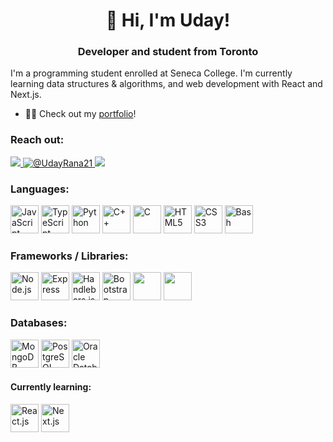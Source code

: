 <h1 align="center">👋 Hi, I'm Uday! </h1>
<h3 align="center">Developer and student from Toronto</h3>

I'm a programming student enrolled at Seneca College. I'm currently learning data structures & algorithms, and web development with React and Next.js.

-   👨‍💻 Check out my <a href="https://uday-rana.github.io">portfolio</a>!

### Reach out:
<a href="mailto:bc4w46yd7@mozmail.com">
<img src="https://img.shields.io/badge/-E--Mail-EA4335?style=for-the-badge&logo=gmail&color=red&logoColor=white">
</a>
<a href="https://twitter.com/UdayRana21">
<img src="https://img.shields.io/twitter/follow/UdayRana21?color=1DA1F2&logo=twitter&style=for-the-badge" alt="@UdayRana21" />
</a>
<a href="https://www.linkedin.com/in/uday-rana/">
<img src="https://img.shields.io/badge/-LinkedIn-EA4335?style=for-the-badge&logo=linkedin&color=white&logoColor=blue">
</a>

### Languages:
<a href="https://developer.mozilla.org/en-US/docs/Web/JavaScript"><img src="https://cdn.jsdelivr.net/gh/devicons/devicon/icons/javascript/javascript-original.svg" title="JavaScript" height="45"/></a>
<a href="https://www.typescriptlang.org/"><img src="https://cdn.jsdelivr.net/gh/devicons/devicon/icons/typescript/typescript-original.svg" title="TypeScript" height="45"></a>
<a href="https://www.python.org/"><img src="https://cdn.jsdelivr.net/gh/devicons/devicon/icons/python/python-original.svg" title="Python" height="45"/></a>
<a href="https://www.w3schools.com/cpp/"><img src="https://cdn.jsdelivr.net/gh/devicons/devicon/icons/cplusplus/cplusplus-original.svg" title="C++" height="45"/></a>
<a href="https://www.w3schools.com/c/"><img src="https://cdn.jsdelivr.net/gh/devicons/devicon/icons/c/c-original.svg" title="C" height="45"/></a>
<a href="https://developer.mozilla.org/en-US/docs/Web/HTML"><img src="https://cdn.jsdelivr.net/gh/devicons/devicon/icons/html5/html5-original.svg" title="HTML5" height="45"/></a>
<a href="https://developer.mozilla.org/en-US/docs/Web/CSS"><img src="https://cdn.jsdelivr.net/gh/devicons/devicon/icons/css3/css3-original.svg" title="CSS3" height="45"/></a>
<a href="https://www.gnu.org/software/bash/"><img src="https://cdn.jsdelivr.net/gh/devicons/devicon/icons/bash/bash-original.svg" title="Bash" height="45"/></a>

 ### Frameworks / Libraries:
<a href="https://nodejs.org/en/"><img src="https://cdn.jsdelivr.net/gh/devicons/devicon/icons/nodejs/nodejs-plain.svg" title="Node.js" height="45"/></a>
<a href="https://expressjs.com/"><img src="https://cdn.jsdelivr.net/gh/devicons/devicon/icons/express/express-original.svg" title="Express" height="45"></a>
<a href="https://handlebarsjs.com/"><img src="https://cdn.jsdelivr.net/gh/devicons/devicon/icons/handlebars/handlebars-original.svg" title="Handlebars.js" height="45"/></a>
<a href="https://getbootstrap.com/"><img src="https://cdn.jsdelivr.net/gh/devicons/devicon/icons/bootstrap/bootstrap-original.svg" title="Bootstrap" height="45"/></a>
<a href="https://sequelize.org/"><img src="https://cdn.jsdelivr.net/gh/devicons/devicon/icons/sequelize/sequelize-original.svg" height="45"/></a>
<a href="https://flask.palletsprojects.com/"><img src="https://cdn.jsdelivr.net/gh/devicons/devicon/icons/flask/flask-original.svg" height="45"/></a>

 ### Databases:
<a href="https://www.mongodb.com/"><img src="https://cdn.jsdelivr.net/gh/devicons/devicon/icons/mongodb/mongodb-plain.svg" title="MongoDB" height="45"/></a>
<a href="https://https://www.postgresql.org/"><img src="https://cdn.jsdelivr.net/gh/devicons/devicon/icons/postgresql/postgresql-original.svg" title="PostgreSQL" height="45"/></a> 
<a href="https://developer.oracle.com/technologies/databases.html"><img src="https://cdn.jsdelivr.net/gh/devicons/devicon/icons/oracle/oracle-original.svg" title="Oracle Database" height="45"/></a>
 
 #### Currently learning:
<a href="https://reactjs.org/"><img src="https://cdn.jsdelivr.net/gh/devicons/devicon/icons/react/react-original.svg" title="React.js" height="45"/></a>
<a href="https://nextjs.org/"><img src="https://cdn.jsdelivr.net/gh/devicons/devicon/icons/nextjs/nextjs-original.svg" title="Next.js" height="45"></a>

<!--
**uday-rana/uday-rana** is a ✨ _special_ ✨ repository because its `README.md` (this file) appears on your GitHub profile.

Here are some ideas to get you started:

- 🔭 I’m currently working on ...
- 🌱 I’m currently learning ...
- 👯 I’m looking to collaborate on ...
- 🤔 I’m looking for help with ...
- 💬 Ask me about ...
- 📫 How to reach me: ...
- 😄 Pronouns: ...
- ⚡ Fun fact: ...
-->
